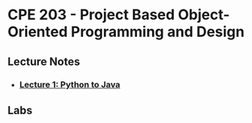 # CPE 203 - Project Based Object-Oriented Programming and Design

## Lecture Notes
- ### [Lecture 1: Python to Java](./a_PythontoJava.md)

## Labs